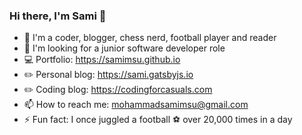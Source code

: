 ### Hi there, I'm Sami 👋

- 🎊 I'm a coder, blogger, chess nerd, football player and reader
- 🔭 I'm looking for a junior software developer role
- 💻 Portfolio: https://samimsu.github.io
- ✏️ Personal blog: https://sami.gatsbyjs.io
- ✏️ Coding blog: https://codingforcasuals.com
- 📫 How to reach me: mohammadsamimsu@gmail.com
- ⚡ Fun fact: I once juggled a football ⚽ over 20,000 times in a day
